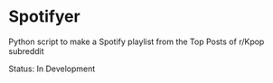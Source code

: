 # Spotifyer
Python script to make a Spotify playlist from the Top Posts of r/Kpop subreddit



Status: In Development
